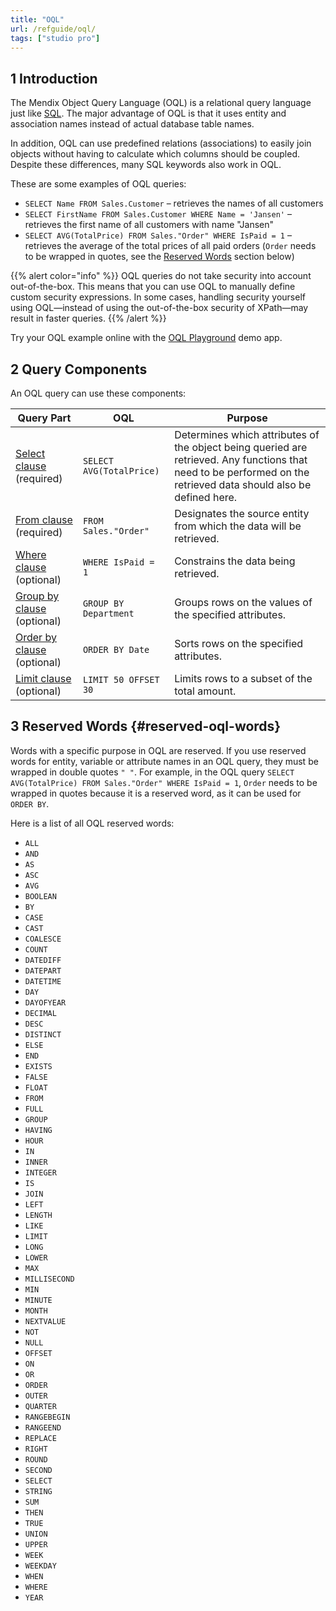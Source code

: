 ```yaml
---
title: "OQL"
url: /refguide/oql/
tags: ["studio pro"]
---
```


## 1 Introduction

The Mendix Object Query Language (OQL) is a relational query language just like [SQL](http://en.wikipedia.org/wiki/Sql). The major advantage of OQL is that it uses entity and association names instead of actual database table names.

In addition, OQL can use predefined relations (associations) to easily join objects without having to calculate which columns should be coupled. Despite these differences, many SQL keywords also work in OQL.

These are some examples of OQL queries:

* `SELECT Name FROM Sales.Customer` –  retrieves the names of all customers
* `SELECT FirstName FROM Sales.Customer WHERE Name = 'Jansen'`  –  retrieves the first name of all customers with name "Jansen"
* `SELECT AVG(TotalPrice) FROM Sales."Order" WHERE IsPaid = 1`  –  retrieves the average of the total prices of all paid orders (`Order` needs to be wrapped in quotes, see the [Reserved Words](#reserved-oql-words) section below)

{{% alert color="info" %}}
OQL queries do not take security into account out-of-the-box. This means that you can use OQL to manually define custom security expressions. In some cases, handling security yourself using OQL—instead of using the out-of-the-box security of XPath—may result in faster queries.
{{% /alert %}}

Try your OQL example online with the [OQL Playground](https://service.mendixcloud.com/p/OQL) demo app. 

## 2 Query Components

An OQL query can use these components:

| Query Part | OQL | Purpose |
| --- | --- | --- |
| [Select clause](/refguide/oql-select-clause/) (required)  | `SELECT AVG(TotalPrice)` | Determines which attributes of the object being queried are retrieved. Any functions that need to be performed on the retrieved data should also be defined here.  |
| [From clause](/refguide/oql-from-clause/) (required)  | `FROM Sales."Order"`  | Designates the source entity from which the data will be retrieved.  |
| [Where clause](/refguide/oql-where-clause/) (optional) | `WHERE IsPaid = 1` | Constrains the data being retrieved.  |
| [Group by clause](/refguide/oql-group-by-clause/) (optional) | `GROUP BY Department` | Groups rows on the values of the specified attributes.  |
| [Order by clause](/refguide/oql-order-by-clause/) (optional) | `ORDER BY Date` | Sorts rows on the specified attributes.  |
| [Limit clause](/refguide/oql-limit-clause/) (optional) | `LIMIT 50 OFFSET 30` | Limits rows to a subset of the total amount.  |

## 3 Reserved Words {#reserved-oql-words}

Words with a specific purpose in OQL are reserved. If you use reserved words for entity, variable or attribute names in an OQL query, they must be wrapped in double quotes `" "`. For example, in the OQL query `SELECT AVG(TotalPrice) FROM Sales."Order" WHERE IsPaid = 1`, `Order` needs to be wrapped in quotes because it is a reserved word, as it can be used for `ORDER BY`.

Here is a list of all OQL reserved words:

* `ALL`
* `AND`
* `AS`
* `ASC`
* `AVG`
* `BOOLEAN`
* `BY`
* `CASE`
* `CAST`
* `COALESCE`
* `COUNT`
* `DATEDIFF`
* `DATEPART`
* `DATETIME`
* `DAY`
* `DAYOFYEAR`
* `DECIMAL`
* `DESC`
* `DISTINCT`
* `ELSE`
* `END`
* `EXISTS`
* `FALSE`
* `FLOAT`
* `FROM`
* `FULL`
* `GROUP`
* `HAVING`
* `HOUR`
* `IN`
* `INNER`
* `INTEGER`
* `IS`
* `JOIN`
* `LEFT`
* `LENGTH`
* `LIKE`
* `LIMIT`
* `LONG`
* `LOWER`
* `MAX`
* `MILLISECOND`
* `MIN`
* `MINUTE`
* `MONTH`
* `NEXTVALUE`
* `NOT`
* `NULL`
* `OFFSET`
* `ON`
* `OR`
* `ORDER`
* `OUTER`
* `QUARTER`
* `RANGEBEGIN`
* `RANGEEND`
* `REPLACE`
* `RIGHT`
* `ROUND`
* `SECOND`
* `SELECT`
* `STRING`
* `SUM`
* `THEN`
* `TRUE`
* `UNION`
* `UPPER`
* `WEEK`
* `WEEKDAY`
* `WHEN`
* `WHERE`
* `YEAR`
